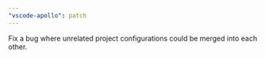 ```yaml
---
"vscode-apollo": patch
---
```


Fix a bug where unrelated project configurations could be merged into each other.
